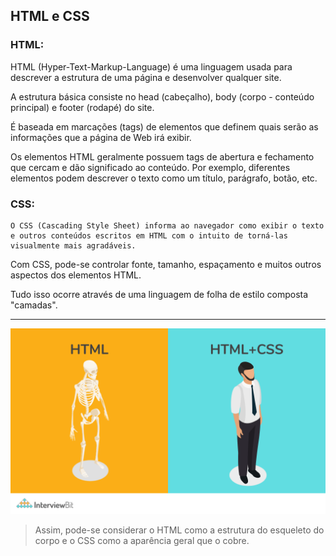 HTML e CSS
---
### HTML:
HTML (Hyper-Text-Markup-Language) é uma linguagem usada para descrever a estrutura de uma página e desenvolver qualquer site. 

A estrutura básica consiste no head (cabeçalho), body (corpo - conteúdo principal) e footer (rodapé) do site. 

É baseada em marcações (tags) de elementos que definem quais serão as informações que a página de Web irá exibir.

Os elementos HTML geralmente possuem tags de abertura e fechamento que cercam e dão significado ao conteúdo. Por exemplo, diferentes elementos podem descrever o texto como um título, parágrafo, botão, etc.



### CSS:

```
O CSS (Cascading Style Sheet) informa ao navegador como exibir o texto e outros conteúdos escritos em HTML com o intuito de torná-las visualmente mais agradáveis.
```
Com CSS, pode-se controlar fonte, tamanho, espaçamento e muitos outros aspectos dos elementos HTML.

Tudo isso ocorre através de uma linguagem de folha de estilo composta "camadas".

---

![diferença-HTML-CSS](https://github.com/anairam-fn/atividade-semanal1/blob/main/HTML-and-CSS.png)

> Assim, pode-se considerar o HTML como a estrutura do esqueleto do corpo e o CSS como a aparência geral que o cobre.